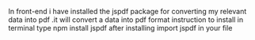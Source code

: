 In front-end i have installed the jspdf package for converting my relevant  data into pdf .it will convert a data into pdf format
instruction to install
in terminal type npm install jspdf
after installing import jspdf in your file
